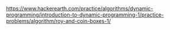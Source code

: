 https://www.hackerearth.com/practice/algorithms/dynamic-programming/introduction-to-dynamic-programming-1/practice-problems/algorithm/roy-and-coin-boxes-1/
